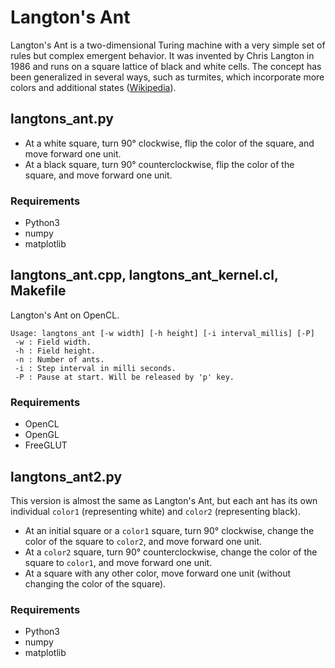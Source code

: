 # Langton's Ant

Langton's Ant is a two-dimensional Turing machine with a very simple set of rules but complex emergent behavior. It was invented by Chris Langton in 1986 and runs on a square lattice of black and white cells. The concept has been generalized in several ways, such as turmites, which incorporate more colors and additional states ([Wikipedia](https://en.wikipedia.org/wiki/Langton%27s_ant)).

## langtons_ant.py

- At a white square, turn 90° clockwise, flip the color of the square, and move forward one unit.
- At a black square, turn 90° counterclockwise, flip the color of the square, and move forward one unit.

### Requirements

- Python3
- numpy
- matplotlib

## langtons_ant.cpp, langtons_ant_kernel.cl, Makefile

Langton's Ant on OpenCL.

```
Usage: langtons_ant [-w width] [-h height] [-i interval_millis] [-P]
 -w : Field width.
 -h : Field height.
 -n : Number of ants.
 -i : Step interval in milli seconds.
 -P : Pause at start. Will be released by 'p' key.
```

### Requirements

- OpenCL
- OpenGL
- FreeGLUT

## langtons_ant2.py

This version is almost the same as Langton's Ant, but each ant has its own individual `color1` (representing white) and `color2` (representing black).

- At an initial square or a `color1` square, turn 90° clockwise, change the color of the square to `color2`, and move forward one unit.
- At a `color2` square, turn 90° counterclockwise, change the color of the square to `color1`, and move forward one unit.
- At a square with any other color, move forward one unit (without changing the color of the square).

### Requirements

- Python3
- numpy
- matplotlib
